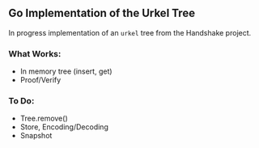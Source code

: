
## Go Implementation of the Urkel Tree

In progress implementation of an `urkel` tree from the Handshake project.

### What Works:
- In memory tree (insert, get)
- Proof/Verify

### To Do:
- Tree.remove()
- Store, Encoding/Decoding
- Snapshot
